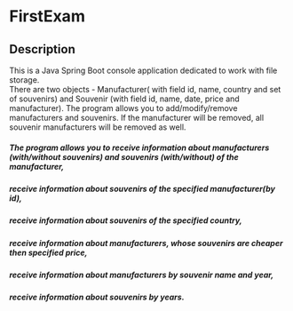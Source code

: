 # FirstExam
<h2> Description </h2>
<div>
This is a Java Spring Boot console application dedicated to work with file storage.
</div>
<div>
There are two objects - Manufacturer( with field id, name, country and set of souvenirs) and Souvenir (with field id, name, date, price and manufacturer).
The program allows you to add/modify/remove manufacturers and souvenirs. 
If the manufacturer will be removed, all souvenir manufacturers will be removed as well.
</div>
<div>
<h5>
The program allows you to receive information about manufacturers (with/without souvenirs) and souvenirs (with/without) of the manufacturer, 
</h5>
<h5>
receive information about souvenirs of the specified manufacturer(by id),
  </h5>
<h5>
receive information about souvenirs of the specified country,
  </h5>
<h5>
receive information about manufacturers, whose souvenirs are cheaper then specified price,
  </h5>
<h5>
receive information about manufacturers by souvenir name and year,
  </h5>
<h5>
receive information about souvenirs by years.
  </h5>
</div>
